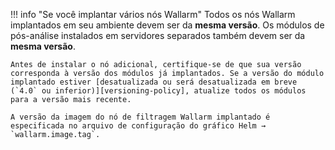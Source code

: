 !!! info "Se você implantar vários nós Wallarm"
    Todos os nós Wallarm implantados em seu ambiente devem ser da **mesma versão**. Os módulos de pós-análise instalados em servidores separados também devem ser da **mesma versão**.

    Antes de instalar o nó adicional, certifique-se de que sua versão corresponda à versão dos módulos já implantados. Se a versão do módulo implantado estiver [desatualizada ou será desatualizada em breve (`4.0` ou inferior)][versioning-policy], atualize todos os módulos para a versão mais recente.

    A versão da imagem do nó de filtragem Wallarm implantado é especificada no arquivo de configuração do gráfico Helm → `wallarm.image.tag`.